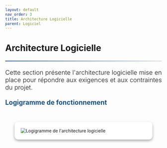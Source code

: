 ```yaml
---
layout: default
nav_order: 3
title: Architecture Logicielle
parent: Logiciel
---
```


<style>
:root {
    --primary-color: #1c5083;
    --secondary-color: #0d2b4e;
    --accent-color: rgba(28, 80, 131, 0.15);
    --text-color: #2d3748;
    --light-bg: #f8fafc;
    --border-color: #e2e8f0;
}

.white-square-shadow {
    background: white;
    padding: 20px;
    border-radius: 12px;
    box-shadow: 0 4px 8px rgba(0, 0, 0, 0.34);
    margin: 50px auto;
    max-width: 80%;
}

hr {
    border: none;
    height: 2px;
    background: linear-gradient(90deg, var(--primary-color), rgba(28, 80, 131, 0.2));
    margin: 1.5rem 0;
}

h2, h3 {
    color: var(--primary-color);
    margin-top: 1.5rem;
}
</style>

# Architecture Logicielle

<hr>

<div style="font-size: 1.25rem; font-weight: 300; text-align: justify;">
    Cette section présente l'architecture logicielle mise en place pour répondre aux exigences et aux contraintes du projet.
</div>

## Logigramme de fonctionnement

<div class="white-square-shadow">
    <div class="diagram">
        <img src="{{site.baseurl}}/assets/ArchitectureLogicielle.drawio.png" alt="Logigramme de l'architecture logicielle">
    </div>
</div>